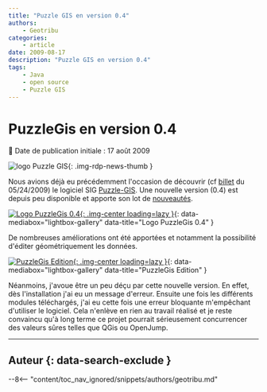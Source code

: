 ```yaml
---
title: "Puzzle GIS en version 0.4"
authors:
    - Geotribu
categories:
    - article
date: 2009-08-17
description: "Puzzle GIS en version 0.4"
tags:
    - Java
    - open source
    - Puzzle GIS
---
```


# PuzzleGis en version 0.4

:calendar: Date de publication initiale : 17 août 2009

![logo Puzzle GIS](https://cdn.geotribu.fr/img/logos-icones/logiciels_librairies/puzzle_gis.gif "logo Puzzle GIS"){: .img-rdp-news-thumb }

Nous avions déjà eu précédemment l'occasion de découvrir (cf [billet](http://geotribu.net/node/117) du 05/24/2009) le logiciel SIG [Puzzle-GIS](http://puzzle-gis.codehaus.org/). Une nouvelle version (0.4) est depuis peu disponible et apporte son lot de [nouveautés](http://docs.codehaus.org/display/PUZZLEGIS/2009/07/08/v0.4+is+Out).

[![Logo PuzzleGis 0.4](https://cdn.geotribu.fr/img/articles-blog-rdp/articles/2009/logo_puzzleGis_0.4.png "Logo PuzzleGis 0.4"){: .img-center loading=lazy }](https://cdn.geotribu.fr/img/articles-blog-rdp/articles/2009/logo_puzzleGis_0.4.png){: data-mediabox="lightbox-gallery" data-title="Logo PuzzleGis 0.4" }

De nombreuses améliorations ont été apportées et notamment la possibilité d'éditer géométriquement les données.

[![PuzzleGis Edition](https://cdn.geotribu.fr/img/articles-blog-rdp/articles/2009/puzzleGis_edit.png "PuzzleGis Edition"){: .img-center loading=lazy }](https://cdn.geotribu.fr/img/articles-blog-rdp/articles/2009/puzzleGis_edit.png){: data-mediabox="lightbox-gallery" data-title="PuzzleGis Edition" }

Néanmoins, j'avoue être un peu déçu par cette nouvelle version. En effet, dès l'installation j'ai eu un message d'erreur. Ensuite une fois les différents modules téléchargés, j'ai eu cette fois une erreur bloquante m'empêchant d'utiliser le logiciel. Cela n'enlève en rien au travail réalisé et je reste convaincu qu'à long terme ce projet pourrait sérieusement concurrencer des valeurs sûres telles que QGis ou OpenJump.

----

## Auteur {: data-search-exclude }

--8<-- "content/toc_nav_ignored/snippets/authors/geotribu.md"
